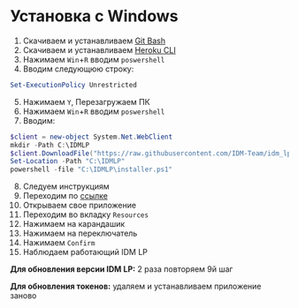 # Установка с Windows
 
1. Скачиваем и устанавливаем [Git Bash](https://github.com/git-for-windows/git/releases/download/v2.35.1.windows.2/Git-2.35.1.2-64-bit.exe)
2. Скачиваем и устанавливаем [Heroku CLI](https://cli-assets.heroku.com/heroku-x64.exe)
3. Нажимаем `Win`+`R` вводим `poswershell`
4. Вводим следующюю строку:
```powershell
Set-ExecutionPolicy Unrestricted
```
5. Нажимаем `Y`, Перезагружаем ПК
6. Нажимаем `Win`+`R` вводим `poswershell`
7. Вводим:
```powershell
$client = new-object System.Net.WebClient
mkdir -Path C:\IDMLP
$client.DownloadFile("https://raw.githubusercontent.com/IDM-Team/idm_lp/heroku-deploy/install-windows-heroku.ps1", "C:\IDMLP\installer.ps1")
Set-Location -Path "C:\IDMLP"
powershell -file "C:\IDMLP\installer.ps1"
```
8. Следуем инструкциям
9. Переходим по [ссылке](https://dashboard.heroku.com/apps)
10. Открываем свое приложение 
   1. Переходим во вкладку `Resources`
   2. Нажимаем на карандашик
   3. Нажимаем на переключатель
   4. Нажимаем `Confirm`
11. Наблюдаем работающий IDM LP
 
**Для обновления версии IDM LP:** 2 раза повторяем 9й шаг
 
**Для обновления токенов:** удаляем и устанавливаем приложение заново